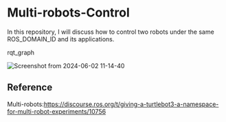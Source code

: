 # Multi-robots-Control
In this repository, I will discuss how to control two robots under the same ROS_DOMAIN_ID and its applications.

rqt_graph

![Screenshot from 2024-06-02 11-14-40](https://github.com/StanleyChueh/Multi-robots-Control/assets/153347369/b02eb413-1db4-4ec5-88c1-e804e8529b96)

## Reference
Multi-robots:https://discourse.ros.org/t/giving-a-turtlebot3-a-namespace-for-multi-robot-experiments/10756
